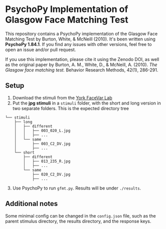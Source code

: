 # PsychoPy Implementation of Glasgow Face Matching Test

This repository contains a PsychoPy implementation of the Glasgow Face Matching Test by Burton, White, & McNeill (2010). It's been written using **PsychoPy 1.84.1**. If you find any issues with other versions, feel free to open an issue and/or pull request.

If you use this implementation, please cite it using the Zenodo DOI, as well as the original paper by Burton, A. M., White, D., & McNeill, A. (2010). *The Glasgow face matching test.* Behavior Research Methods, 42(1), 286-291.

## Setup

1. Download the stimuli from the [York FaceVar Lab](http://www.facevar.com/downloads/gfmt)
2. Put the **jpg stimuli** in a `stimuli` folder, with the short and long version in two separate folders. This is the expected directory tree

```
└── stimuli
    ├── long
    │   ├── different
    │   │   ├── 003_020_L.jpg
    │   │   ├── ...
    │   └── same
    │       ├── 003_C2_DV.jpg
    │       ├── ...
    └── short
        ├── different
        │   ├── 013_235_R.jpg
        │   ├── ...  
        └── same
            ├── 020_C2_DV.jpg
            ├── ...
```

3. Use PsychoPy to run `gfmt.py`. Results will be under `./results`.

## Additional notes

Some minimal config can be changed in the `config.json` file, such as the parent stimulus directory, the results directory, and the response keys.